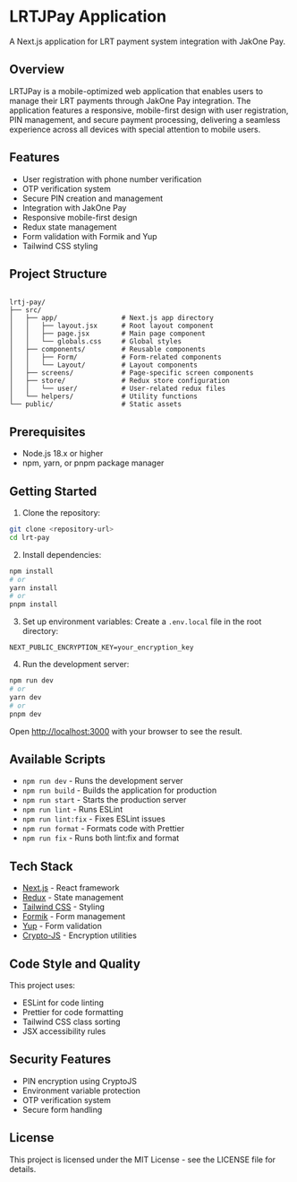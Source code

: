 # LRTJPay Application

A Next.js application for LRT payment system integration with JakOne Pay.

## Overview

LRTJPay is a mobile-optimized web application that enables users to manage their LRT payments through JakOne Pay integration. The application features a responsive, mobile-first design with user registration, PIN management, and secure payment processing, delivering a seamless experience across all devices with special attention to mobile users.

## Features

- User registration with phone number verification
- OTP verification system
- Secure PIN creation and management
- Integration with JakOne Pay
- Responsive mobile-first design
- Redux state management
- Form validation with Formik and Yup
- Tailwind CSS styling

## Project Structure

```

lrtj-pay/
├── src/
│   ├── app/                # Next.js app directory
│   │   ├── layout.jsx      # Root layout component
│   │   ├── page.jsx        # Main page component
│   │   └── globals.css     # Global styles
│   ├── components/         # Reusable components
│   │   ├── Form/           # Form-related components
│   │   └── Layout/         # Layout components
│   ├── screens/            # Page-specific screen components
│   ├── store/              # Redux store configuration
│   │   └── user/           # User-related redux files
│   └── helpers/            # Utility functions
└── public/                 # Static assets

```

## Prerequisites

- Node.js 18.x or higher
- npm, yarn, or pnpm package manager

## Getting Started

1. Clone the repository:

```bash
git clone <repository-url>
cd lrt-pay
```

2. Install dependencies:

```bash
npm install
# or
yarn install
# or
pnpm install
```

3. Set up environment variables: Create a `.env.local` file in the root
   directory:

```env
NEXT_PUBLIC_ENCRYPTION_KEY=your_encryption_key
```

4. Run the development server:

```bash
npm run dev
# or
yarn dev
# or
pnpm dev
```

Open [http://localhost:3000](http://localhost:3000) with your browser to see the
result.

## Available Scripts

- `npm run dev` - Runs the development server
- `npm run build` - Builds the application for production
- `npm run start` - Starts the production server
- `npm run lint` - Runs ESLint
- `npm run lint:fix` - Fixes ESLint issues
- `npm run format` - Formats code with Prettier
- `npm run fix` - Runs both lint:fix and format

## Tech Stack

- [Next.js](https://nextjs.org/) - React framework
- [Redux](https://redux.js.org/) - State management
- [Tailwind CSS](https://tailwindcss.com/) - Styling
- [Formik](https://formik.org/) - Form management
- [Yup](https://github.com/jquense/yup) - Form validation
- [Crypto-JS](https://github.com/brix/crypto-js) - Encryption utilities

## Code Style and Quality

This project uses:

- ESLint for code linting
- Prettier for code formatting
- Tailwind CSS class sorting
- JSX accessibility rules

## Security Features

- PIN encryption using CryptoJS
- Environment variable protection
- OTP verification system
- Secure form handling

## License

This project is licensed under the MIT License - see the LICENSE file for
details.
